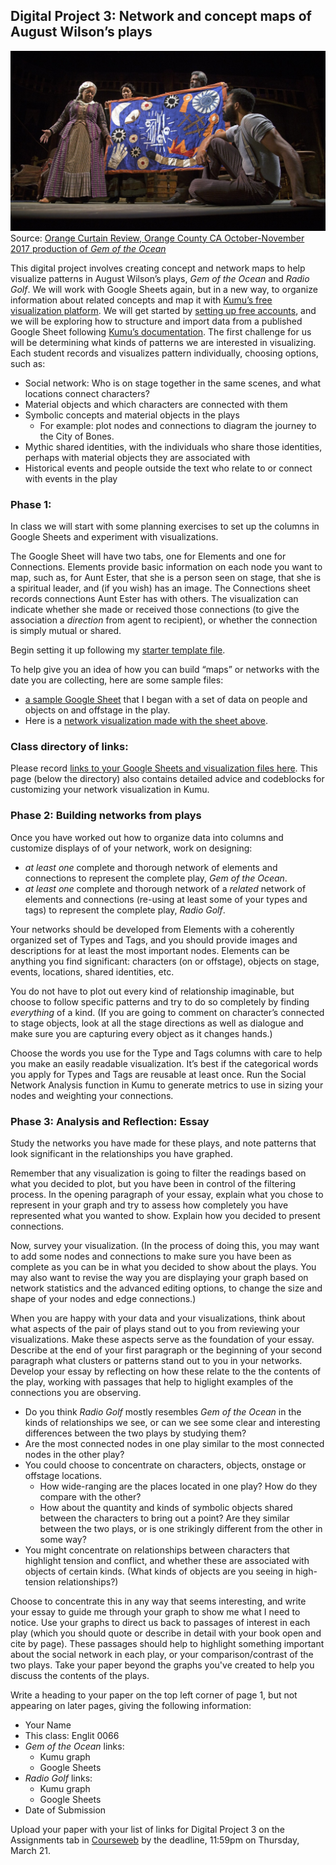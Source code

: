 ## Digital Project 3: Network and concept maps of August Wilson’s plays

![Gem City of Bones](gemCityBones.jpg)
Source: [Orange Curtain Review, Orange County CA October-November 2017 production of *Gem of the Ocean*](http://theorangecurtainrev.com/gem-of-the-ocean-south-coast-repertory-in-costa-mesa-review/)

This digital project involves creating concept and network maps to help visualize patterns in August Wilson’s plays, *Gem of the Ocean* and *Radio Golf*. We will work with Google Sheets again, but in a new way, to organize information about related concepts and map it with [Kumu’s free visualization platform](https://kumu.io/). We will get started by [setting up free accounts](https://docs.kumu.io/getting-started/first-steps.html), and we will be exploring how to structure and import data from a published Google Sheet following [Kumu’s documentation](https://docs.kumu.io/guides/import.html). The first challenge for us will be determining what kinds of patterns we are interested in visualizing. Each student records and visualizes pattern individually, choosing options, such as:

* Social network: Who is on stage together in the same scenes, and what locations connect characters?
* Material objects and which characters are connected with them
* Symbolic concepts and material objects in the plays
    * For example: plot nodes and connections to diagram the journey to the City of Bones. 
* Mythic shared identities, with the individuals who share those identities, perhaps with material objects they are associated with
* Historical events and people outside the text who relate to or connect with events in the play


### Phase 1: 
In class we will start with some planning exercises to set up the columns in Google Sheets and experiment with visualizations.

The Google Sheet will have two tabs, one for Elements and one for Connections. Elements provide basic information on each node you want to map, such as, for Aunt Ester, that she is a person seen on stage, that she is a spiritual leader, and (if you wish) has an image. The Connections sheet records connections Aunt Ester has with others. The visualization can indicate whether she made or received those connections (to give the association a *direction* from agent to recipient), or whether the connection is simply mutual or shared. 

Begin setting it up following my [starter template file](https://docs.google.com/spreadsheets/d/1i-4uVGx8SCdELPQIkLW9d3PVmj8BcJcrvnPzxLsIPH4/edit?usp=sharing).

To help give you an idea of how you can build “maps” or networks with the date you are collecting, here are some sample files:
* [a sample Google Sheet](https://docs.google.com/spreadsheets/d/1W72Vx7JVN0GysZ1x0tHR5Z5ULHBYCvnqkZzjnF7i0I0/edit?usp=sharing) that I began with a set of data on people and objects on and offstage in the play.
* Here is a [network visualization made with the sheet above](https://kumu.io/ebeshero/dr-bs-august-wilson-experimental-network#augustwilsonstarter).

### Class directory of links:
Please record <a href="https://docs.google.com/document/d/1VUYv9wUKrObej-rgQOHUkAAnH2BKQYTIa54CSFA4rtU/edit?usp=sharing">links to your Google Sheets and visualization files here</a>. This page (below the directory) also contains detailed advice and codeblocks for customizing your network visualization in Kumu.

### Phase 2: Building networks from plays
Once you have worked out how to organize data into columns and customize displays of of your network, work on designing:

* *at least one* complete and thorough network of elements and connections to represent the complete play, *Gem of the Ocean*. 
* *at least one* complete and thorough network of a *related* network of elements and connections (re-using at least some of your types and tags) to represent the complete play, *Radio Golf*.    

Your networks should be developed from Elements with a coherently organized set of Types and Tags, and you should provide images and descriptions for at least the most important nodes. Elements can be anything you find significant: characters (on or offstage), objects on stage, events, locations, shared identities, etc. 

You do not have to plot out every kind of relationship imaginable, but choose to follow specific patterns and try to do so completely by finding *everything* of a kind. (If you are going to comment on character’s connected to stage objects, look at all the stage directions as well as dialogue and make sure you are capturing every object as it changes hands.) 

Choose the words you use for the Type and Tags columns with care to help you make an easily readable visualization. It’s best if the categorical words you apply for Types and Tags are reusable at least once. Run the Social Network Analysis function in Kumu to generate metrics to use in sizing your nodes and weighting your connections. 

### Phase 3: Analysis and Reflection: Essay
Study the networks you have made for these plays, and note patterns that look significant in the relationships you have graphed. 

Remember that any visualization is going to filter the readings based on what you decided to plot, but you have been in control of the filtering process. In the opening paragraph of your essay, explain what you chose to represent in your graph and try to assess how completely you have represented what you wanted to show. Explain how you decided to present connections. 

Now, survey your visualization. (In the process of doing this, you may want to add some nodes and connections to make sure you have been as complete as you can be in what you decided to show about the plays. You may also want to revise the way you are displaying your graph based on network statistics and the advanced editing options, to change the size and shape of your nodes and edge connections.) 

When you are happy with your data and your visualizations, think about what aspects of the pair of plays stand out to you from reviewing your visualizations.  Make these aspects serve as the foundation of your essay. Describe at the end of your first paragraph or the beginning of your second paragraph what clusters or patterns stand out to you in your networks. Develop your essay by reflecting on how these relate to the the contents of the play, working with passages that help to higlight examples of the connections you are observing.

* Do you think *Radio Golf* mostly resembles *Gem of the Ocean* in the kinds of relationships we see, or can we see some clear and interesting differences between the two plays by studying them? 
* Are the most connected nodes in one play similar to the most connected nodes in the other play? 
* You could choose to concentrate on characters, objects, onstage or offstage locations. 
  * How wide-ranging are the places located in one play? How do they compare with the other? 
  * How about the quantity and kinds of symbolic objects shared between the characters to bring out a point? Are they similar between the two plays, or is one strikingly different from the other in some way? 
* You might concentrate on relationships between characters that highlight tension and conflict, and whether these are associated with objects of certain kinds. (What kinds of objects are you seeing in high-tension relationships?)

Choose to concentrate this in any way that seems interesting, and write your essay to guide me through your graph to show me what I need to notice. Use your graphs to direct us back to passages of interest in each play (which you should quote or describe in detail with your book open and cite by page). These passages should help to highlight something important about the social network in each play, or your comparison/contrast of the two plays. Take your paper beyond the graphs you've created to help you discuss the contents of the plays. 

Write a heading to your paper on the top left corner of page 1, but not appearing on later pages, giving the following information:

* Your Name
* This class: Englit 0066
* *Gem of the Ocean* links:
  * Kumu graph
  * Google Sheets
* *Radio Golf* links:
  * Kumu graph  
  * Google Sheets 
* Date of Submission

Upload your paper with your list of links for Digital Project 3 on the Assignments tab in [Courseweb](https://courseweb.pitt.edu) by the deadline, 11:59pm on Thursday, March 21.  
